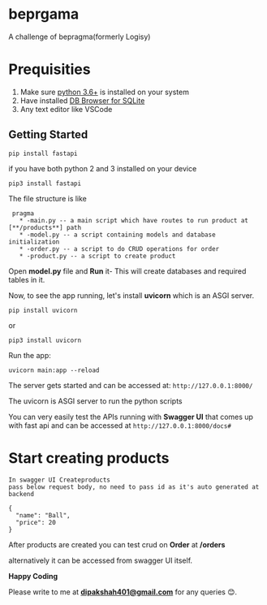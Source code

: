 # beprgama
A challenge of bepragma(formerly Logisy)

# Prequisities
1. Make sure [python 3.6+](https://www.python.org/downloads/) is installed on your system
2. Have installed [DB Browser for SQLite](https://sqlitebrowser.org/)
3. Any text editor like VSCode

## Getting Started

`pip install fastapi`

if you have both python 2 and 3 installed on your device

`pip3 install fastapi`

The file structure is like
```
 pragma
   * -main.py -- a main script which have routes to run product at [**/products**] path
   * -model.py -- a script containing models and database initialization
   * -order.py -- a script to do CRUD operations for order
   * -product.py -- a script to create product
  ```

Open **model.py** file and **Run** it- This will create databases and required tables in it.

Now, to see the app running, let's install **uvicorn** which is an ASGI server.

`pip install uvicorn`

or

`pip3 install uvicorn`


Run the app:

`uvicorn main:app --reload`

The server gets started and can be accessed at:
`http://127.0.0.1:8000/`

The uvicorn is ASGI server to run the python scripts


You can very easily test the APIs running with **Swagger UI** that comes up with fast api and can be accessed at
`http://127.0.0.1:8000/docs#`

# Start creating products

```
In swagger UI Createproducts
pass below request body, no need to pass id as it's auto generated at backend

{
  "name": "Ball",
  "price": 20
}

```

After products are created you can test crud on **Order** at **/orders**

alternatively it can be accessed from swagger UI itself.

**Happy Coding**

Please write to me at **dipakshah401@gmail.com** for any queries 😊.





